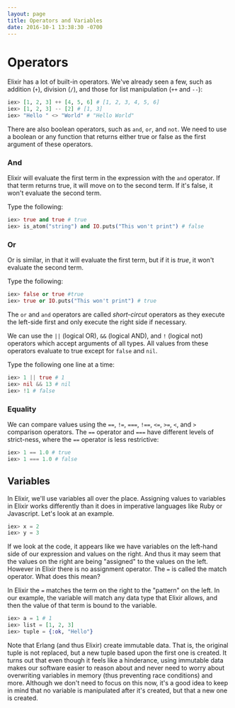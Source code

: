 ```yaml
---
layout: page
title: Operators and Variables
date: 2016-10-1 13:38:30 -0700
---
```


# Operators

Elixir has a lot of built-in operators. We've already seen a few, such as addition (`+`), division (`/`), and those for list manipulation (`++` and `--`):

```elixir
iex> [1, 2, 3] ++ [4, 5, 6] # [1, 2, 3, 4, 5, 6]
iex> [1, 2, 3] -- [2] # [1, 3]
iex> "Hello " <> "World" # "Hello World"
```

There are also boolean operators, such as `and`, `or`, and `not`. We need to use a boolean or any function that returns either true or false as the first argument of these operators.

### And

Elixir will evaluate the first term in the expression with the `and` operator. If that term returns true, it will move on to the second term. If it's false, it won't evaluate the second term.

Type the following:

```elixir
iex> true and true # true
iex> is_atom("string") and IO.puts("This won't print") # false
```

### Or

Or is similar, in that it will evaluate the first term, but if it is _true_, it won't evaluate the second term.

Type the following:

```elixir
iex> false or true #true
iex> true or IO.puts("This won't print") # true
```

The `or` and `and` operators are called _short-circut_ operators as they execute the left-side first and only execute the right side if necessary.

We can use the `||` (logical OR), `&&` (logical AND), and `!` (logical not) operators which accept arguments of all types. All values from these operators evaluate to true except for `false` and `nil`.

Type the following one line at a time:

```elixir
iex> 1 || true # 1
iex> nil && 13 # nil
iex> !1 # false
```

### Equality

We can compare values using the `==`, `!=`, `===`, `!==`, `<=`, `>=`, `<`, and `>` comparison operators. The `==` operator and `===` have different levels of strict-ness, where the `==` operator is less restrictive:

```elixir
iex> 1 == 1.0 # true
iex> 1 === 1.0 # false
```

## Variables

In Elixir, we'll use variables all over the place. Assigning values to variables in Elixir works differently than it does in imperative languages like Ruby or Javascript. Let's look at an example.

```elixir
iex> x = 2
iex> y = 3
```

If we look at the code, it appears like we have variables on the left-hand side of our expression and values on the right. And thus it may seem that the values on the right are being "assigned" to the values on the left. However in Elixir there is no assignment operator. The `=` is called the match operator. What does this mean?

In Elixir the `=` matches the term on the right to the "pattern" on the left. In our example, the variable will match any data type that Elixir allows, and then the value of that term is bound to the variable. 

```elixir
iex> a = 1 # 1
iex> list = [1, 2, 3]
iex> tuple = {:ok, "Hello"}
```

Note that Erlang (and thus Elixir) create immutable data. That is, the original tuple is not replaced, but a new tuple based upon the first one is created.
It turns out that even though it feels like a hinderance, using immutable data makes our software easier to reason about and never need to worry about overwriting variables in memory (thus preventing race conditions) and more.
Although we don't need to focus on this now, it's a good idea to keep in mind that no variable is manipulated after it's created, but that a new one is created.

